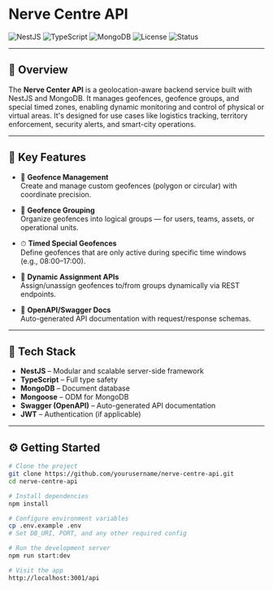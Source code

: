 <!-- # Nerve Centre API

![NestJS](https://img.shields.io/badge/NestJS-v9-red?logo=nestjs)
![TypeScript](https://img.shields.io/badge/TypeScript-4.x-blue?logo=typescript)
![PostgreSQL](https://img.shields.io/badge/PostgreSQL-ORM--Prisma-blue?logo=postgresql)
![License](https://img.shields.io/badge/license-MIT-brightgreen)
![Status](https://img.shields.io/badge/status-Active--Development-yellow)

---

## 🧠 Overview

The **Nerve Center API** is a centralized backend service for managing geospatial data, timed geofences, and group-based zone control. It enables dynamic monitoring of geofence activity, scheduling of special geo-zones, and efficient grouping of operational zones for use in real-time response systems.

Built with **NestJS** and **PostgreSQL**, the system offers a scalable architecture and is designed to power platforms that require precise geolocation logic — such as logistics tracking, public safety coordination, smart city operations, and more.

---

## 🚀 Key Features

- 📍 **Geofence Management**  
  Create, update, and delete polygonal or circular geofences with precise coordinates.

- 👥 **Geofence Groups**  
  Group multiple geofences into logical zones for team, device, or event-based tracking.

- ⏱ **Special Timed Geofences**  
  Define **special geofences** that are active only during specific hours (e.g., 8 AM – 5 PM).

- 🔄 **Geo-Assignment APIs**  
  Assign and unassign geofences to groups, supporting flexible access control and behavior assignment.

- 📊 **RESTful Design**  
  Built using NestJS controllers and DTOs with Swagger for API docs.

---

## 🧰 Tech Stack

- **NestJS** – Type-safe and modular Node.js framework
- **TypeScript** – End-to-end type safety
- **PostgreSQL** – Relational database
- **Mongoose ORM** – Type-safe data modeling and querying
- **Swagger/OpenAPI** – Auto-generated API documentation
- **Docker** – (Planned containerization)
- **Zod / Class-validator** – Input validation

 -->




# Nerve Centre API

![NestJS](https://img.shields.io/badge/NestJS-v9-red?logo=nestjs)
![TypeScript](https://img.shields.io/badge/TypeScript-4.x-blue?logo=typescript)
![MongoDB](https://img.shields.io/badge/MongoDB-Mongoose-green?logo=mongodb)
![License](https://img.shields.io/badge/license-MIT-brightgreen)
![Status](https://img.shields.io/badge/status-Active--Development-yellow)

---

## 🧠 Overview

The **Nerve Center API** is a geolocation-aware backend service built with NestJS and MongoDB. It manages geofences, geofence groups, and special timed zones, enabling dynamic monitoring and control of physical or virtual areas. It's designed for use cases like logistics tracking, territory enforcement, security alerts, and smart-city operations.

---

## 🚀 Key Features

- 📍 **Geofence Management**  
  Create and manage custom geofences (polygon or circular) with coordinate precision.

- 👥 **Geofence Grouping**  
  Organize geofences into logical groups — for users, teams, assets, or operational units.

- ⏱ **Timed Special Geofences**  
  Define geofences that are only active during specific time windows (e.g., 08:00–17:00).

- 🔄 **Dynamic Assignment APIs**  
  Assign/unassign geofences to/from groups dynamically via REST endpoints.

- 📘 **OpenAPI/Swagger Docs**  
  Auto-generated API documentation with request/response schemas.

---

## 🧰 Tech Stack

- **NestJS** – Modular and scalable server-side framework
- **TypeScript** – Full type safety
- **MongoDB** – Document database
- **Mongoose** – ODM for MongoDB
- **Swagger (OpenAPI)** – Auto-generated API documentation
- **JWT** – Authentication (if applicable)

---

## ⚙️ Getting Started

```bash
# Clone the project
git clone https://github.com/yourusername/nerve-centre-api.git
cd nerve-centre-api

# Install dependencies
npm install

# Configure environment variables
cp .env.example .env
# Set DB_URI, PORT, and any other required config

# Run the development server
npm run start:dev

# Visit the app
http://localhost:3001/api

